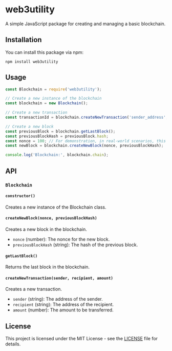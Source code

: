 # web3utility

A simple JavaScript package for creating and managing a basic blockchain.

## Installation

You can install this package via npm:

```
npm install web3utility
```

## Usage

```javascript
const Blockchain = require('web3utility');

// Create a new instance of the blockchain
const blockchain = new Blockchain();

// Create a new transaction
const transactionId = blockchain.createNewTransaction('sender_address', 'recipient_address', 100);

// Create a new block
const previousBlock = blockchain.getLastBlock();
const previousBlockHash = previousBlock.hash;
const nonce = 100; // For demonstration, in real-world scenarios, this would be calculated
const newBlock = blockchain.createNewBlock(nonce, previousBlockHash);

console.log('Blockchain:', blockchain.chain);
```

## API

### `Blockchain`

#### `constructor()`

Creates a new instance of the Blockchain class.

#### `createNewBlock(nonce, previousBlockHash)`

Creates a new block in the blockchain.

- `nonce` (number): The nonce for the new block.
- `previousBlockHash` (string): The hash of the previous block.

#### `getLastBlock()`

Returns the last block in the blockchain.

#### `createNewTransaction(sender, recipient, amount)`

Creates a new transaction.

- `sender` (string): The address of the sender.
- `recipient` (string): The address of the recipient.
- `amount` (number): The amount to be transferred.

## License

This project is licensed under the MIT License - see the [LICENSE](LICENSE) file for details.
